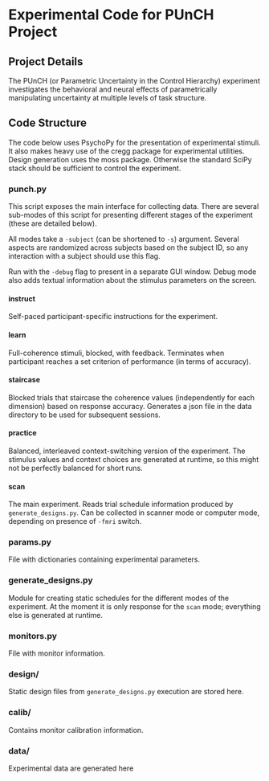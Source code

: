 # Experimental Code for PUnCH Project

## Project Details 

The PUnCH (or Parametric Uncertainty in the Control Hierarchy) experiment investigates the behavioral and neural effects of parametrically manipulating uncertainty at multiple levels of task structure. 

## Code Structure

The code below uses PsychoPy for the presentation of experimental stimuli.
It also makes heavy use of the cregg package for experimental utilities.
Design generation uses the moss package. Otherwise the standard SciPy stack
should be sufficient to control the experiment.


### punch.py

This script exposes the main interface for collecting data. There are several
sub-modes of this script for presenting different stages of the experiment
(these are detailed below).

All modes take a `-subject` (can be shortened to `-s`) argument. Several
aspects are randomized across subjects based on the subject ID, so any
interaction with a subject should use this flag.

Run with the `-debug` flag to present in a separate GUI window. Debug mode
also adds textual information about the stimulus parameters on the screen.

#### instruct

Self-paced participant-specific instructions for the experiment.

#### learn

Full-coherence stimuli, blocked, with feedback. Terminates when participant
reaches a set criterion of performance (in terms of accuracy).

#### staircase

Blocked trials that staircase the coherence values (independently for each
dimension) based on response accuracy. Generates a json file in the data
directory to be used for subsequent sessions.

#### practice

Balanced, interleaved context-switching version of the experiment. The stimulus
values and context choices are generated at runtime, so this might not be
perfectly balanced for short runs.

#### scan

The main experiment. Reads trial schedule information produced by
`generate_designs.py`. Can be collected in scanner mode or computer mode,
depending on presence of `-fmri` switch.

### params.py

File with dictionaries containing experimental parameters.

### generate_designs.py

Module for creating static schedules for the different modes of the experiment.
At the moment it is only response for the `scan` mode; everything else is
generated at runtime.

### **monitors.py**

File with monitor information.

### design/

Static design files from `generate_designs.py` execution are stored here.

### calib/

Contains monitor calibration information.

### data/

Experimental data are generated here
